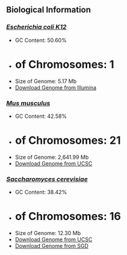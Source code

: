 ## Biological Information

### [*Escherichia coli K12*](https://www.ncbi.nlm.nih.gov/genome/167)
* GC Content: 50.60%
* # of Chromosomes: 1
* Size of Genome: 5.17 Mb   
* [Download Genome from Illumina](http://support.illumina.com/sequencing/sequencing_software/igenome.html)

### [*Mus musculus*](https://www.ncbi.nlm.nih.gov/genome/?term=Mus+musculus+%28house+mouse%29)
* GC Content: 42.58%
* # of Chromosomes: 21
* Size of Genome: 2,641.99 Mb  
* [Download Genome from UCSC](http://hgdownload.soe.ucsc.edu/goldenPath/mm10/bigZips/)

### [*Saccharomyces cerevisiae*](https://www.ncbi.nlm.nih.gov/genome/15)
* GC Content: 38.42%
* # of Chromosomes: 16
* Size of Genome: 12.30 Mb  
* [Download Genome from UCSC](http://hgdownload.soe.ucsc.edu/goldenPath/sacCer2/bigZips/)
* [Download Genome from SGD](http://www.yeastgenome.org/)
